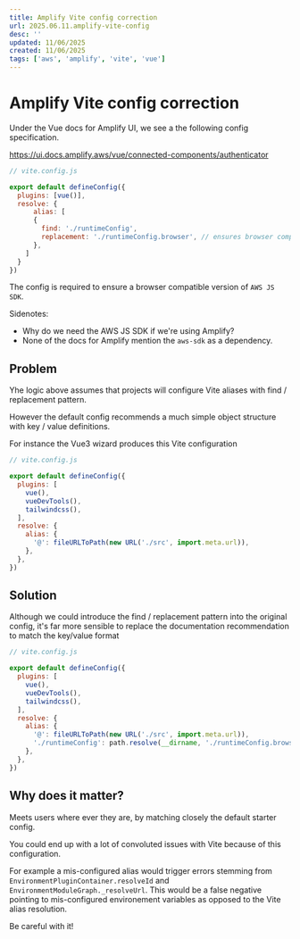 ```yaml
---
title: Amplify Vite config correction
url: 2025.06.11.amplify-vite-config
desc: ''
updated: 11/06/2025
created: 11/06/2025
tags: ['aws', 'amplify', 'vite', 'vue']
---
```



# Amplify Vite config correction

Under the Vue docs for Amplify UI, we see a the following config specification. 

https://ui.docs.amplify.aws/vue/connected-components/authenticator

```javascript
// vite.config.js

export default defineConfig({
  plugins: [vue()],
  resolve: {
      alias: [
      {
        find: './runtimeConfig',
        replacement: './runtimeConfig.browser', // ensures browser compatible version of AWS JS SDK is used
      },
    ]
  }
})
```

The config is required to ensure a browser compatible version of `AWS JS SDK`. 

Sidenotes: 
- Why do we need the AWS JS SDK if we're using Amplify? 
- None of the docs for Amplify mention the `aws-sdk` as a dependency. 

## Problem

Yhe logic above assumes that projects will configure Vite aliases with find / replacement pattern. 

However the default config recommends a much simple object structure with key / value definitions. 

For instance the Vue3 wizard produces this Vite configuration

```javascript
// vite.config.js

export default defineConfig({
  plugins: [
    vue(),
    vueDevTools(),
    tailwindcss(),
  ],
  resolve: {
    alias: {
      '@': fileURLToPath(new URL('./src', import.meta.url)),
    },
  },
})
```

## Solution

Although we could introduce the find / replacement pattern into the original config, it's far more sensible to replace the documentation recommendation to match the key/value format

```javascript
// vite.config.js

export default defineConfig({
  plugins: [
    vue(),
    vueDevTools(),
    tailwindcss(),
  ],
  resolve: {
    alias: {
      '@': fileURLToPath(new URL('./src', import.meta.url)),
      './runtimeConfig': path.resolve(__dirname, './runtimeConfig.browser')
    },
  },
})
```

## Why does it matter?

Meets users where ever they are, by matching closely the default starter config. 

You could end up with a lot of convoluted issues with Vite because of this configuration.

For example a mis-configured alias would trigger errors stemming from `EnvironmentPluginContainer.resolveId` and `EnvironmentModuleGraph._resolveUrl`. This would be a false negative pointing to mis-configured environement variables as opposed to the Vite alias resolution. 

Be careful with it!
